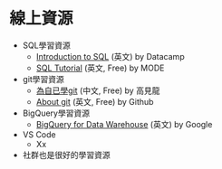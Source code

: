 # 線上資源

- SQL學習資源
   - [Introduction to SQL](https://mode.com/sql-tutorial) (英文) by Datacamp
   - [SQL Tutorial](https://mode.com/sql-tutorial) (英文, Free) by MODE
- git學習資源
   - [為自已學git](https://gitbook.tw/) (中文, Free) by 高見龍
   - [About git](https://docs.github.com/en/get-started/using-git/about-git) (英文, Free) by Github
- BigQuery學習資源
   - [BigQuery for Data Warehouse](https://www.cloudskillsboost.google/course_templates/679) (英文) by Google
- VS Code
   - Xx
- 社群也是很好的學習資源
